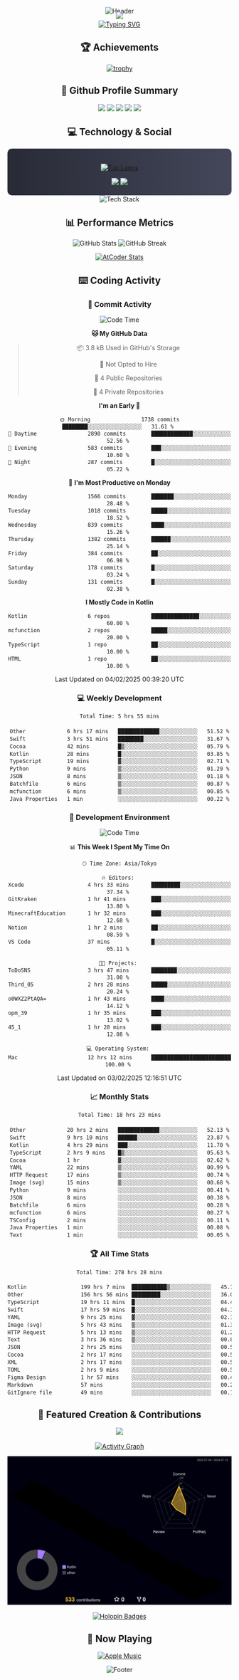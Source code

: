 <div align="center">
  
![Header](https://capsule-render.vercel.app/api?type=waving&color=gradient&customColorList=12&height=300&section=header&text=Welcome%20to%20Batapii's%20Universe&fontSize=50&animation=fadeIn&fontAlignY=40&desc=Android%20Developer%20|%20Kotlin%20LOVE%20)

<div style="margin-top: -20px;">
  <img src="https://readme-typing-svg.herokuapp.com/?lines=Crafting+Android+Experiences;Building+Tomorrow's+Apps+Today;Always+Learning,+Always+Growing&font=Fira%20Code&center=true&width=440&height=45&color=f75c7e&vCenter=true&size=22&pause=1000">
</div>

<a href="https://git.io/typing-svg">
  <img src="https://readme-typing-svg.demolab.com?font=Fira+Code&weight=600&size=28&duration=4000&pause=1000&center=true&vCenter=true&width=800&lines=Hey+there!+I'm+Batapii+%F0%9F%91%8B;Android+Developer+from+Japan+%F0%9F%87%AF%F0%9F%87%B5" alt="Typing SVG" />
</a>

## 🏆 Achievements

[![trophy](https://github-profile-trophy.vercel.app/?username=batapii&theme=onestar&no-frame=true&no-bg=true&column=8&rank=SECRET,SSS,SS,S,AAA,AA,A,B,C,?&margin-w=10&margin-h=10)](https://github.com/ryo-ma/github-profile-trophy)

## 🎯 Github Profile Summary

<div align="center">
  <img src="http://github-profile-summary-cards.vercel.app/api/cards/profile-details?username=batapii&theme=radical" />
  <img src="http://github-profile-summary-cards.vercel.app/api/cards/repos-per-language?username=batapii&theme=radical" />
  <img src="http://github-profile-summary-cards.vercel.app/api/cards/most-commit-language?username=batapii&theme=radical" />
  <img src="http://github-profile-summary-cards.vercel.app/api/cards/stats?username=batapii&theme=radical" />
  <img src="http://github-profile-summary-cards.vercel.app/api/cards/productive-time?username=batapii&theme=radical" />
</div>

## 💻 Technology & Social

<div align="center" style="background: linear-gradient(to right, #282A36, #44475A); padding: 20px; border-radius: 10px;">

[![Top Langs](https://github-readme-stats.vercel.app/api/top-langs/?username=batapii
)](https://github.com/anuraghazra/github-readme-stats)

<div style="margin-top: 15px">
<a href="https://github.com/batapii"><img src="https://img.shields.io/github/followers/batapii?style=for-the-badge&logo=github&label=Follow&color=ff6e96&labelColor=282A36"/></a>
<a href="https://twitter.com/batapii3939"><img src="https://img.shields.io/twitter/follow/batapii?style=for-the-badge&logo=twitter&color=1DA1F2&labelColor=282A36&label= Twitter"/></a>
</div>

</div>

<div align="center">
<img src="https://github-readme-tech-stack.vercel.app/api/cards?title=Tech+Stack&align=center&titleAlign=center&fontSize=20&lineHeight=10&lineCount=4&theme=github_dark&width=800&bg=%230D1117&badge=%23161B22&border=%2321262D&titleColor=%2358A6FF&line1=kotlin%2Ckotlin%2C0095D5%3Bandroid%2Candroid%2C00ff00%3Bjetpackcompose%2Cjetpack%2C4285F4%3B&line2=swift%2Cswift%2CFA7343%3Bfirebase%2Cfirebase%2CFFCA28%3Bgithub%2Cgithub%2C181717%3B&line3=typescript%2Ctypescript%2C3178C6%3Bgraphql%2Cgraphql%2CE10098%3Bsupabase%2Csupabase%2C3FCF8E%3B&line4=gradle%2Cgradle%2C02303A%3Bgitkraken%2Cgitkraken%2C179287%3Bpostman%2Cpostman%2CFF6C37%3B" alt="Tech Stack" />
</div>



## 📊 Performance Metrics

<div align="center">

![GitHub Stats](https://github-readme-stats.vercel.app/api?username=batapii&show_icons=true&theme=radical&hide_border=true&bg_color=0D1117)
![GitHub Streak](https://github-readme-streak-stats.herokuapp.com/?user=batapii&theme=radical&hide_border=true&background=0D1117)

[![AtCoder Stats](https://atcoder-readme-stats.vercel.app/stats/batapii3939?theme=dark&show_history=5&width=495)](https://github.com/iwbc-mzk/atcoder-readme-stats)

</div>

## ⌨️ Coding Activity

### 🌟 Commit Activity
<!--START_SECTION:commit-stats-->
![Code Time](http://img.shields.io/badge/Code%20Time-437%20hrs%2053%20mins-blue)

**🐱 My GitHub Data** 

> 📦 3.8 kB Used in GitHub's Storage 
 > 
> 🚫 Not Opted to Hire
 > 
> 📜 4 Public Repositories 
 > 
> 🔑 4 Private Repositories 
 > 
**I'm an Early 🐤** 

```text
🌞 Morning                1738 commits        ████████░░░░░░░░░░░░░░░░░   31.61 % 
🌆 Daytime                2890 commits        █████████████░░░░░░░░░░░░   52.56 % 
🌃 Evening                583 commits         ███░░░░░░░░░░░░░░░░░░░░░░   10.60 % 
🌙 Night                  287 commits         █░░░░░░░░░░░░░░░░░░░░░░░░   05.22 % 
```
📅 **I'm Most Productive on Monday** 

```text
Monday                   1566 commits        ███████░░░░░░░░░░░░░░░░░░   28.48 % 
Tuesday                  1018 commits        █████░░░░░░░░░░░░░░░░░░░░   18.52 % 
Wednesday                839 commits         ████░░░░░░░░░░░░░░░░░░░░░   15.26 % 
Thursday                 1382 commits        ██████░░░░░░░░░░░░░░░░░░░   25.14 % 
Friday                   384 commits         ██░░░░░░░░░░░░░░░░░░░░░░░   06.98 % 
Saturday                 178 commits         █░░░░░░░░░░░░░░░░░░░░░░░░   03.24 % 
Sunday                   131 commits         █░░░░░░░░░░░░░░░░░░░░░░░░   02.38 % 
```


**I Mostly Code in Kotlin** 

```text
Kotlin                   6 repos             ███████████████░░░░░░░░░░   60.00 % 
mcfunction               2 repos             █████░░░░░░░░░░░░░░░░░░░░   20.00 % 
TypeScript               1 repo              ██░░░░░░░░░░░░░░░░░░░░░░░   10.00 % 
HTML                     1 repo              ██░░░░░░░░░░░░░░░░░░░░░░░   10.00 % 
```




 Last Updated on 04/02/2025 00:39:20 UTC
<!--END_SECTION:commit-stats-->

### 💻 Weekly Development
<!--START_SECTION:wakatime-->

```txt
Total Time: 5 hrs 55 mins

Other             6 hrs 17 mins   █████████████░░░░░░░░░░░░   51.52 %
Swift             3 hrs 51 mins   ████████░░░░░░░░░░░░░░░░░   31.67 %
Cocoa             42 mins         █▒░░░░░░░░░░░░░░░░░░░░░░░   05.79 %
Kotlin            28 mins         █░░░░░░░░░░░░░░░░░░░░░░░░   03.85 %
TypeScript        19 mins         ▓░░░░░░░░░░░░░░░░░░░░░░░░   02.71 %
Python            9 mins          ▒░░░░░░░░░░░░░░░░░░░░░░░░   01.29 %
JSON              8 mins          ▒░░░░░░░░░░░░░░░░░░░░░░░░   01.18 %
Batchfile         6 mins          ▒░░░░░░░░░░░░░░░░░░░░░░░░   00.87 %
mcfunction        6 mins          ▒░░░░░░░░░░░░░░░░░░░░░░░░   00.85 %
Java Properties   1 min           ░░░░░░░░░░░░░░░░░░░░░░░░░   00.22 %
```

<!--END_SECTION:wakatime-->

### 🔨 Development Environment
<!--START_SECTION:dev-stats-->
![Code Time](http://img.shields.io/badge/Code%20Time-437%20hrs%2053%20mins-blue)

📊 **This Week I Spent My Time On** 

```text
🕑︎ Time Zone: Asia/Tokyo

🔥 Editors: 
Xcode                    4 hrs 33 mins       █████████░░░░░░░░░░░░░░░░   37.34 % 
GitKraken                1 hr 41 mins        ███░░░░░░░░░░░░░░░░░░░░░░   13.80 % 
MinecraftEducation       1 hr 32 mins        ███░░░░░░░░░░░░░░░░░░░░░░   12.68 % 
Notion                   1 hr 2 mins         ██░░░░░░░░░░░░░░░░░░░░░░░   08.59 % 
VS Code                  37 mins             █░░░░░░░░░░░░░░░░░░░░░░░░   05.11 % 

🐱‍💻 Projects: 
ToDoSNS                  3 hrs 47 mins       ████████░░░░░░░░░░░░░░░░░   31.00 % 
Third_05                 2 hrs 28 mins       █████░░░░░░░░░░░░░░░░░░░░   20.24 % 
o0WXZ2PtAQA=             1 hr 43 mins        ████░░░░░░░░░░░░░░░░░░░░░   14.12 % 
opm_39                   1 hr 35 mins        ███░░░░░░░░░░░░░░░░░░░░░░   13.02 % 
45_1                     1 hr 28 mins        ███░░░░░░░░░░░░░░░░░░░░░░   12.08 % 

💻 Operating System: 
Mac                      12 hrs 12 mins      █████████████████████████   100.00 % 
```


 Last Updated on 03/02/2025 12:16:51 UTC
<!--END_SECTION:dev-stats-->

### 📈 Monthly Stats
<!--START_SECTION:wakamonth-->

```txt
Total Time: 18 hrs 23 mins

Other             20 hrs 2 mins   █████████████░░░░░░░░░░░░   52.13 %
Swift             9 hrs 10 mins   ██████░░░░░░░░░░░░░░░░░░░   23.87 %
Kotlin            4 hrs 29 mins   ███░░░░░░░░░░░░░░░░░░░░░░   11.70 %
TypeScript        2 hrs 9 mins    █▒░░░░░░░░░░░░░░░░░░░░░░░   05.63 %
Cocoa             1 hr            ▓░░░░░░░░░░░░░░░░░░░░░░░░   02.62 %
YAML              22 mins         ▒░░░░░░░░░░░░░░░░░░░░░░░░   00.99 %
HTTP Request      17 mins         ▒░░░░░░░░░░░░░░░░░░░░░░░░   00.74 %
Image (svg)       15 mins         ▒░░░░░░░░░░░░░░░░░░░░░░░░   00.68 %
Python            9 mins          ░░░░░░░░░░░░░░░░░░░░░░░░░   00.41 %
JSON              8 mins          ░░░░░░░░░░░░░░░░░░░░░░░░░   00.38 %
Batchfile         6 mins          ░░░░░░░░░░░░░░░░░░░░░░░░░   00.28 %
mcfunction        6 mins          ░░░░░░░░░░░░░░░░░░░░░░░░░   00.27 %
TSConfig          2 mins          ░░░░░░░░░░░░░░░░░░░░░░░░░   00.11 %
Java Properties   1 min           ░░░░░░░░░░░░░░░░░░░░░░░░░   00.08 %
Text              1 min           ░░░░░░░░░░░░░░░░░░░░░░░░░   00.05 %
```

<!--END_SECTION:wakamonth-->

### 🏆 All Time Stats
<!--START_SECTION:wakaalltime-->

```txt
Total Time: 278 hrs 28 mins

Kotlin                 199 hrs 7 mins  ███████████▒░░░░░░░░░░░░░   45.73 %
Other                  156 hrs 56 mins █████████░░░░░░░░░░░░░░░░   36.04 %
TypeScript             19 hrs 11 mins  █░░░░░░░░░░░░░░░░░░░░░░░░   04.41 %
Swift                  17 hrs 59 mins  █░░░░░░░░░░░░░░░░░░░░░░░░   04.13 %
YAML                   9 hrs 25 mins   ▓░░░░░░░░░░░░░░░░░░░░░░░░   02.16 %
Image (svg)            5 hrs 43 mins   ▒░░░░░░░░░░░░░░░░░░░░░░░░   01.31 %
HTTP Request           5 hrs 13 mins   ▒░░░░░░░░░░░░░░░░░░░░░░░░   01.20 %
Text                   3 hrs 36 mins   ▒░░░░░░░░░░░░░░░░░░░░░░░░   00.83 %
JSON                   2 hrs 25 mins   ░░░░░░░░░░░░░░░░░░░░░░░░░   00.56 %
Cocoa                  2 hrs 17 mins   ░░░░░░░░░░░░░░░░░░░░░░░░░   00.53 %
XML                    2 hrs 17 mins   ░░░░░░░░░░░░░░░░░░░░░░░░░   00.53 %
TOML                   2 hrs 9 mins    ░░░░░░░░░░░░░░░░░░░░░░░░░   00.50 %
Figma Design           1 hr 57 mins    ░░░░░░░░░░░░░░░░░░░░░░░░░   00.45 %
Markdown               57 mins         ░░░░░░░░░░░░░░░░░░░░░░░░░   00.22 %
GitIgnore file         49 mins         ░░░░░░░░░░░░░░░░░░░░░░░░░   00.19 %
```

<!--END_SECTION:wakaalltime-->


## 🌟 Featured Creation & Contributions

<div align="center">
  <a href="https://github.com/batapii/ToDoSNS">
    <img src="https://github-readme-stats.vercel.app/api/pin/?username=batapii&repo=ToDoSNS&theme=radical&hide_border=true&bg_color=0D1117" />
  </a>

[![Activity Graph](https://github-readme-activity-graph.vercel.app/graph?username=batapii&custom_title=Contribution%20Graph&hide_border=true&theme=radical&bg_color=0D1117)](https://github.com/ashutosh00710/github-readme-activity-graph)

![3D Contrib](./profile-3d-contrib/profile-night-rainbow.svg)

[![Holopin Badges](https://holopin.me/batapii)](https://holopin.io/@batapii)

</div>

## 🎵 Now Playing

<div align="center">
  
[![Apple Music](https://music-profile.rayriffy.com/theme/dark.svg?uid=001005.6598667d2ffd4a10a4f429edd0ba24c4.1156)](https://github.com/rayriffy/apple-music-github-profile)

</div>

![Footer](https://capsule-render.vercel.app/api?type=waving&color=gradient&customColorList=12&height=100&section=footer)

</div>
